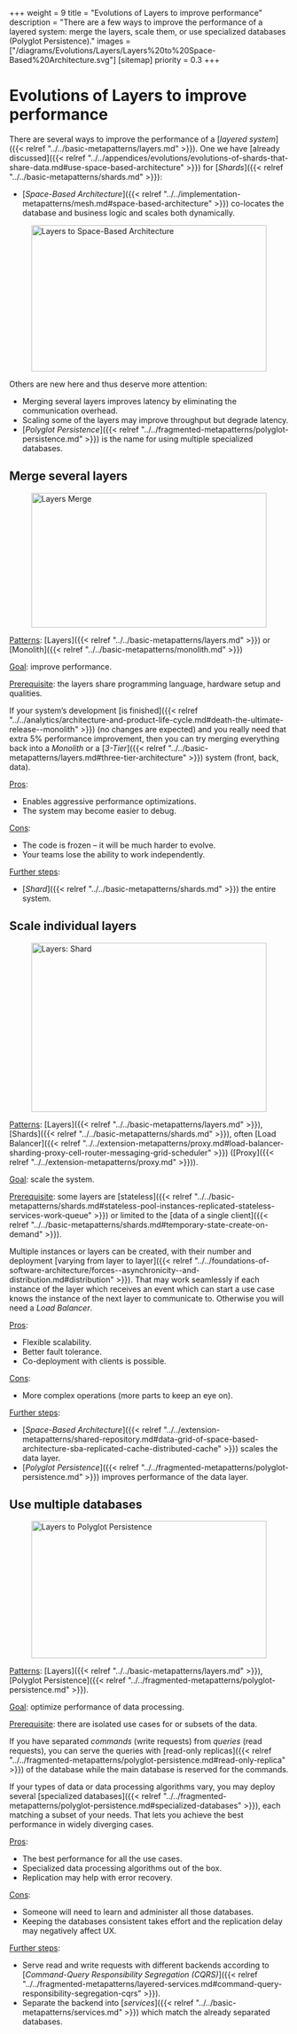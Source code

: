 +++
weight = 9
title = "Evolutions of Layers to improve performance"
description = "There are a few ways to improve the performance of a layered system: merge the layers, scale them, or use specialized databases (Polyglot Persistence)."
images = ["/diagrams/Evolutions/Layers/Layers%20to%20Space-Based%20Architecture.svg"]
[sitemap]
  priority = 0.3
+++

# Evolutions of Layers to improve performance

There are several ways to improve the performance of a [*layered system*]({{< relref "../../basic-metapatterns/layers.md" >}})\. One we have [already discussed]({{< relref "../../appendices/evolutions/evolutions-of-shards-that-share-data.md#use-space-based-architecture" >}}) for [*Shards*]({{< relref "../../basic-metapatterns/shards.md" >}}):

- [*Space\-Based Architecture*]({{< relref "../../implementation-metapatterns/mesh.md#space-based-architecture" >}}) co\-locates the database and business logic and scales both dynamically\.


<figure>
<a href="/diagrams/Evolutions/Layers/Layers%20to%20Space-Based%20Architecture.png">
<picture>
<source srcset="/diagrams/Evolutions/Layers/Layers%20to%20Space-Based%20Architecture.svg" media="(prefers-color-scheme: light)"/>
<source srcset="/diagrams/Evolutions/Layers/Layers%20to%20Space-Based%20Architecture.dark.svg" media="(prefers-color-scheme: dark)"/>
<img src="/diagrams/Evolutions/Layers/Layers%20to%20Space-Based%20Architecture.png" alt="Layers to Space-Based Architecture" loading="lazy" width="1051" height="264" style="width:100%"/>
</picture>
</a>
</figure>

Others are new here and thus deserve more attention:

- Merging several layers improves latency by eliminating the communication overhead\.
- Scaling some of the layers may improve throughput but degrade latency\.
- [*Polyglot Persistence*]({{< relref "../../fragmented-metapatterns/polyglot-persistence.md" >}}) is the name for using multiple specialized databases\.


## Merge several layers

<figure>
<a href="/diagrams/Evolutions/Layers/Layers%20Merge.png">
<picture>
<source srcset="/diagrams/Evolutions/Layers/Layers%20Merge.svg" media="(prefers-color-scheme: light)"/>
<source srcset="/diagrams/Evolutions/Layers/Layers%20Merge.dark.svg" media="(prefers-color-scheme: dark)"/>
<img src="/diagrams/Evolutions/Layers/Layers%20Merge.png" alt="Layers Merge" loading="lazy" width="1023" height="243" style="width:100%"/>
</picture>
</a>
</figure>

<ins>Patterns</ins>: [Layers]({{< relref "../../basic-metapatterns/layers.md" >}}) or [Monolith]({{< relref "../../basic-metapatterns/monolith.md" >}})

<ins>Goal</ins>: improve performance\.

<ins>Prerequisite</ins>: the layers share programming language, hardware setup and qualities\.

If your system’s development [is finished]({{< relref "../../analytics/architecture-and-product-life-cycle.md#death-the-ultimate-release--monolith" >}}) \(no changes are expected\) and you really need that extra 5% performance improvement, then you can try merging everything back into a *Monolith* or a [*3\-Tier*]({{< relref "../../basic-metapatterns/layers.md#three-tier-architecture" >}}) system \(front, back, data\)\.

<ins>Pros</ins>: 

- Enables aggressive performance optimizations\.
- The system may become easier to debug\.


<ins>Cons</ins>: 

- The code is frozen – it will be much harder to evolve\.
- Your teams lose the ability to work independently\.


<ins>Further steps</ins>:

- [*Shard*]({{< relref "../../basic-metapatterns/shards.md" >}}) the entire system\.


## Scale individual layers

<figure>
<a href="/diagrams/Evolutions/Layers/Layers_%20Shard.png">
<picture>
<source srcset="/diagrams/Evolutions/Layers/Layers_%20Shard.svg" media="(prefers-color-scheme: light)"/>
<source srcset="/diagrams/Evolutions/Layers/Layers_%20Shard.dark.svg" media="(prefers-color-scheme: dark)"/>
<img src="/diagrams/Evolutions/Layers/Layers_%20Shard.png" alt="Layers: Shard" loading="lazy" width="983" height="305" style="width:100%"/>
</picture>
</a>
</figure>

<ins>Patterns</ins>: [Layers]({{< relref "../../basic-metapatterns/layers.md" >}}), [Shards]({{< relref "../../basic-metapatterns/shards.md" >}}), often [Load Balancer]({{< relref "../../extension-metapatterns/proxy.md#load-balancer-sharding-proxy-cell-router-messaging-grid-scheduler" >}}) \([Proxy]({{< relref "../../extension-metapatterns/proxy.md" >}})\)\.

<ins>Goal</ins>: scale the system\.

<ins>Prerequisite</ins>: some layers are [stateless]({{< relref "../../basic-metapatterns/shards.md#stateless-pool-instances-replicated-stateless-services-work-queue" >}}) or limited to the [data of a single client]({{< relref "../../basic-metapatterns/shards.md#temporary-state-create-on-demand" >}})\.

Multiple instances or layers can be created, with their number and deployment [varying from layer to layer]({{< relref "../../foundations-of-software-architecture/forces--asynchronicity--and-distribution.md#distribution" >}})\. That may work seamlessly if each instance of the layer which receives an event which can start a use case knows the instance of the next layer to communicate to\. Otherwise you will need a *Load Balancer*\.

<ins>Pros</ins>: 

- Flexible scalability\.
- Better fault tolerance\.
- Co\-deployment with clients is possible\.


<ins>Cons</ins>: 

- More complex operations \(more parts to keep an eye on\)\.


<ins>Further steps</ins>:

- [*Space\-Based Architecture*]({{< relref "../../extension-metapatterns/shared-repository.md#data-grid-of-space-based-architecture-sba-replicated-cache-distributed-cache" >}}) scales the data layer\.
- [*Polyglot Persistence*]({{< relref "../../fragmented-metapatterns/polyglot-persistence.md" >}}) improves performance of the data layer\.


## Use multiple databases

<figure>
<a href="/diagrams/Evolutions/Layers/Layers%20to%20Polyglot%20Persistence.png">
<picture>
<source srcset="/diagrams/Evolutions/Layers/Layers%20to%20Polyglot%20Persistence.svg" media="(prefers-color-scheme: light)"/>
<source srcset="/diagrams/Evolutions/Layers/Layers%20to%20Polyglot%20Persistence.dark.svg" media="(prefers-color-scheme: dark)"/>
<img src="/diagrams/Evolutions/Layers/Layers%20to%20Polyglot%20Persistence.png" alt="Layers to Polyglot Persistence" loading="lazy" width="1023" height="248" style="width:100%"/>
</picture>
</a>
</figure>

<ins>Patterns</ins>: [Layers]({{< relref "../../basic-metapatterns/layers.md" >}}), [Polyglot Persistence]({{< relref "../../fragmented-metapatterns/polyglot-persistence.md" >}})\.

<ins>Goal</ins>: optimize performance of data processing\.

<ins>Prerequisite</ins>: there are isolated use cases for or subsets of the data\.

If you have separated *commands* \(write requests\) from *queries* \(read requests\), you can serve the queries with [read\-only replicas]({{< relref "../../fragmented-metapatterns/polyglot-persistence.md#read-only-replica" >}}) of the database while the main database is reserved for the commands\.

If your types of data or data processing algorithms vary, you may deploy several [specialized databases]({{< relref "../../fragmented-metapatterns/polyglot-persistence.md#specialized-databases" >}}), each matching a subset of your needs\. That lets you achieve the best performance in widely diverging cases\.

<ins>Pros</ins>: 

- The best performance for all the use cases\.
- Specialized data processing algorithms out of the box\.
- Replication may help with error recovery\.


<ins>Cons</ins>: 

- Someone will need to learn and administer all those databases\.
- Keeping the databases consistent takes effort and the replication delay may negatively affect UX\.


<ins>Further steps</ins>:

- Serve read and write requests with different backends according to [*Command\-Query Responsibility Segregation \(CQRS\)*]({{< relref "../../fragmented-metapatterns/layered-services.md#command-query-responsibility-segregation-cqrs" >}})\.
- Separate the backend into [*services*]({{< relref "../../basic-metapatterns/services.md" >}}) which match the already separated databases\.
